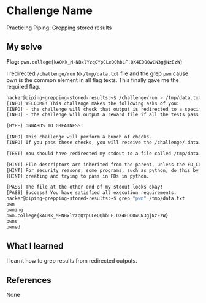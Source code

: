 # Challenge Name
Practicing Piping: Grepping stored results

## My solve
**Flag:** `pwn.college{kAOKk_M-NBxlYzqQYpCLeQQhbLF.QX4EDO0wCN3gjNzEzW}`

I redirected `/challenge/run` to `/tmp/data.txt` file and the grep `pwn` cause pwn is the common element in all flag texts. This finally gave me the required flag.
```bash
hacker@piping~grepping-stored-results:~$ /challenge/run > /tmp/data.txt
[INFO] WELCOME! This challenge makes the following asks of you:
[INFO] - the challenge will check that output is redirected to a specific file path : /tmp/data.txt
[INFO] - the challenge will output a reward file if all the tests pass : /challenge/.data.txt

[HYPE] ONWARDS TO GREATNESS!

[INFO] This challenge will perform a bunch of checks.
[INFO] If you pass these checks, you will receive the /challenge/.data.txt file.

[TEST] You should have redirected my stdout to a file called /tmp/data.txt. Checking...

[HINT] File descriptors are inherited from the parent, unless the FD_CLOEXEC is set by the parent on the file descriptor.
[HINT] For security reasons, some programs, such as python, do this by default in certain cases. Be careful if you are
[HINT] creating and trying to pass in FDs in python.

[PASS] The file at the other end of my stdout looks okay!
[PASS] Success! You have satisfied all execution requirements.
hacker@piping~grepping-stored-results:~$ grep "pwn" /tmp/data.txt
pwn
pwning
pwn.college{kAOKk_M-NBxlYzqQYpCLeQQhbLF.QX4EDO0wCN3gjNzEzW}
pwns
pwned
```

## What I learned
I learnt how to grep results from redirected outputs.

## References 
None